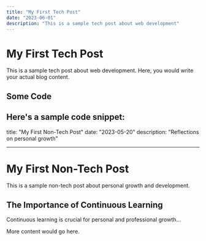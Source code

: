 ```yaml
---
title: "My First Tech Post"
date: "2023-06-01"
description: "This is a sample tech post about web development"
---
```


# My First Tech Post

This is a sample tech post about web development. Here, you would write your actual blog content.

## Some Code

## Here's a sample code snippet:

title: "My First Non-Tech Post"
date: "2023-05-20"
description: "Reflections on personal growth"

---

# My First Non-Tech Post

This is a sample non-tech post about personal growth and development.

## The Importance of Continuous Learning

Continuous learning is crucial for personal and professional growth...

More content would go here.
